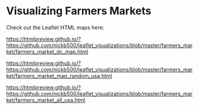 # Visualizing Farmers Markets

Check out the Leaflet HTML maps here:

https://htmlpreview.github.io/?https://github.com/nickb500/leaflet_visualizations/blob/master/farmers_market/farmers_market_dc_map.html

https://htmlpreview.github.io/?https://github.com/nickb500/leaflet_visualizations/blob/master/farmers_market/farmers_market_map_random_usa.html

https://htmlpreview.github.io/?https://github.com/nickb500/leaflet_visualizations/blob/master/farmers_market/farmers_market_all_usa.html
